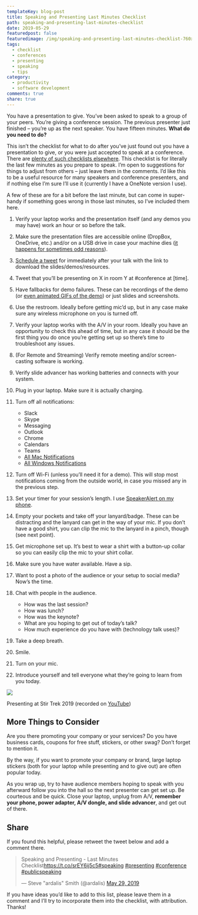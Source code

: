 ```yaml
---
templateKey: blog-post
title: Speaking and Presenting Last Minutes Checklist
path: speaking-and-presenting-last-minutes-checklist
date: 2019-05-29
featuredpost: false
featuredimage: /img/speaking-and-presenting-last-minutes-checklist-760x360.png
tags:
  - checklist
  - conferences
  - presenting
  - speaking
  - tips
category:
  - productivity
  - software development
comments: true
share: true
---
```

You have a presentation to give. You’ve been asked to speak to a group of your peers. You’re giving a conference session. The previous presenter just finished – you’re up as the next speaker. You have fifteen minutes. **What do you need to do?**

This isn’t the checklist for what to do after you’ve just found out you have a presentation to give, or you were just accepted to speak at a conference. There are [plenty of such checklists elsewhere](https://www.exordo.com/blog/your-conference-presentation-checklist/). This checklist is for literally the last few minutes as you prepare to speak. I’m open to suggestions for things to adjust from others – just leave them in the comments. I’d like this to be a useful resource for many speakers and conference presenters, and if nothing else I’m sure I’ll use it (currently I have a OneNote version I use).

A few of these are for a bit before the last minute, but can come in super-handy if something goes wrong in those last minutes, so I’ve included them here.

1. Verify your laptop works and the presentation itself (and any demos you may have) work an hour or so before the talk.
2. Make sure the presentation files are accessible online (DropBox, OneDrive, etc.) and/or on a USB drive in case your machine dies ([it happens for sometimes odd reasons](https://ardalis.com/dev-up-conference-2018-and-a-small-speaking-hitch)).
3. [Schedule a tweet](https://help.twitter.com/en/using-twitter/advanced-tweetdeck-features) for immediately after your talk with the link to download the slides/demos/resources.
4. Tweet that you’ll be presenting on X in room Y at #conference at \[time].
5. Have fallbacks for demo failures. These can be recordings of the demo (or [even animated GIFs of the demo](https://www.cockos.com/licecap/)) or just slides and screenshots.
6. Use the restroom. Ideally before getting mic’d up, but in any case make sure any wireless microphone on you is turned off.
7. Verify your laptop works with the A/V in your room. Ideally you have an opportunity to check this ahead of time, but in any case it should be the first thing you do once you’re getting set up so there’s time to troubleshoot any issues.
8. (For Remote and Streaming) Verify remote meeting and/or screen-casting software is working.
9. Verify slide advancer has working batteries and connects with your system.
10. Plug in your laptop. Make sure it is actually charging.
11. Turn off all notifications:

    * Slack
    * Skype
    * Messaging
    * Outlook
    * Chrome
    * Calendars
    * Teams
    * [All Mac Notifications](https://www.parallels.com/blogs/how-to-turn-off-notifications-mac/)
    * [All Windows Notifications](https://www.digitaltrends.com/computing/how-to-turn-off-notifications-in-windows-10/)
12. Turn off Wi-Fi (unless you’ll need it for a demo). This will stop most notifications coming from the outside world, in case you missed any in the previous step.
13. Set your timer for your session’s length. I use [SpeakerAlert on my phone](https://ardalis.com/speaker-alert).
14. Empty your pockets and take off your lanyard/badge. These can be distracting and the lanyard can get in the way of your mic. If you don’t have a good shirt, you can clip the mic to the lanyard in a pinch, though (see next point).
15. Get microphone set up. It’s best to wear a shirt with a button-up collar so you can easily clip the mic to your shirt collar.
16. Make sure you have water available. Have a sip.
17. Want to post a photo of the audience or your setup to social media? Now’s the time.
18. Chat with people in the audience.

    * How was the last session?
    * How was lunch?
    * How was the keynote?
    * What are you hoping to get out of today’s talk?
    * How much experience do you have with (technology talk uses)?
19. Take a deep breath.
20. Smile.
21. Turn on your mic.
22. Introduce yourself and tell everyone what they’re going to learn from you today.



![](https://ardalis.com/wp-content/uploads/2019/05/2019-05-29-09_10_12-2019-Steve-Smith-Finding-Patterns-in-the-Clouds-YouTube.jpg)

Presenting at Stir Trek 2019 (recorded on [YouTube](https://www.youtube.com/watch?v=dTYwV7pgtRo))

## More Things to Consider

Are you there promoting your company or your services? Do you have business cards, coupons for free stuff, stickers, or other swag? Don’t forget to mention it.

By the way, if you want to promote your company or brand, large laptop stickers (both for your laptop while presenting and to give out) are often popular today.

As you wrap up, try to have audience members hoping to speak with you afterward follow you into the hall so the next presenter can get set up. Be courteous and be quick. Close your laptop, unplug from A/V, **remember your phone, power adapter, A/V dongle, and slide advancer**, and get out of there.

## Share

If you found this helpful, please retweet the tweet below and add a comment there.

<blockquote class="twitter-tweet" data-lang="en"><p lang="en" dir="ltr">Speaking and Presenting - Last Minutes Checklist<a href="https://t.co/srEY6ij5c5">https://t.co/srEY6ij5c5</a><a href="https://twitter.com/hashtag/speaking?src=hash&amp;ref_src=twsrc%5Etfw">#speaking</a> <a href="https://twitter.com/hashtag/presenting?src=hash&amp;ref_src=twsrc%5Etfw">#presenting</a> <a href="https://twitter.com/hashtag/conference?src=hash&amp;ref_src=twsrc%5Etfw">#conference</a> <a href="https://twitter.com/hashtag/publicspeaking?src=hash&amp;ref_src=twsrc%5Etfw">#publicspeaking</a></p>— Steve "ardalis" Smith (@ardalis) <a href="https://twitter.com/ardalis/status/1133725879899697153?ref_src=twsrc%5Etfw">May 29, 2019</a></blockquote>
<script async="" src="https://platform.twitter.com/widgets.js" charset="utf-8"></script>

If you have ideas you’d like to add to this list, please leave them in a comment and I’ll try to incorporate them into the checklist, with attribution. Thanks!